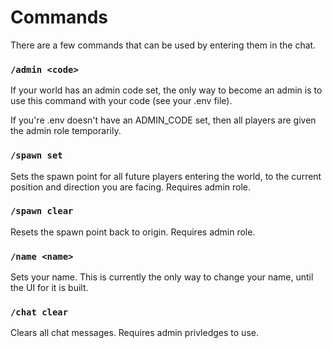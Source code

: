 # Commands

There are a few commands that can be used by entering them in the chat.

### `/admin <code>`

If your world has an admin code set, the only way to become an admin is to use this command with your code (see your .env file).

If you're .env doesn't have an ADMIN_CODE set, then all players are given the admin role temporarily.

### `/spawn set`

Sets the spawn point for all future players entering the world, to the current position and direction you are facing. Requires admin role.

### `/spawn clear`

Resets the spawn point back to origin. Requires admin role.

### `/name <name>`

Sets your name.
This is currently the only way to change your name, until the UI for it is built.

### `/chat clear`

Clears all chat messages. Requires admin privledges to use. 